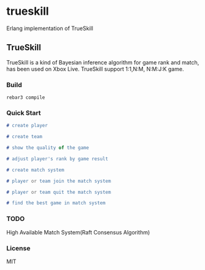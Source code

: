 # trueskill
Erlang implementation of TrueSkill

## TrueSkill 
TrueSkill is a kind of Bayesian inference algorithm for game rank and match, 
has been used on Xbox Live.
TrueSkill support 1:1,N:M, N:M:J:K game.

### Build
```shell
rebar3 compile
```

### Quick Start
```erlang 
# create player

# create team

# show the quality of the game

# adjust player's rank by game result

# create match system

# player or team join the match system

# player or team quit the match system

# find the best game in match system
```

### TODO
High Available Match System(Raft Consensus Algorithm)
### License 
MIT
